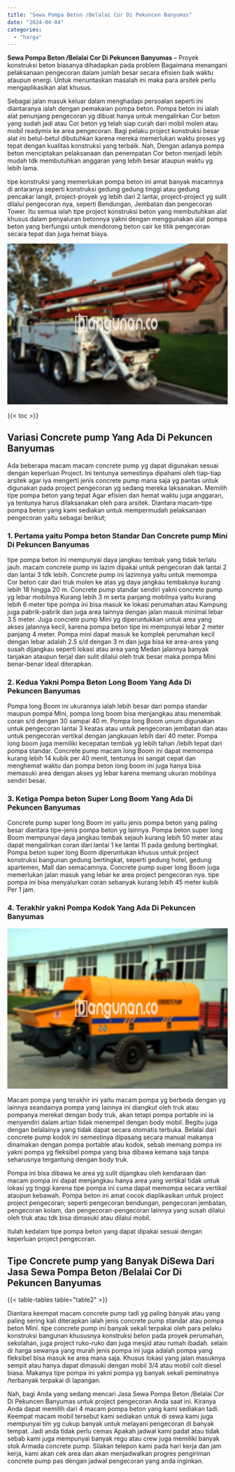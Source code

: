 ```yaml
---
title: "Sewa Pompa Beton /Belalai Cor Di Pekuncen Banyumas"
date: "2024-04-04"
categories: 
  - "harga"
---
```


**Sewa Pompa Beton /Belalai Cor Di Pekuncen Banyumas** – Proyek konstruksi beton biasanya dihadapkan pada problem Bagaimana menangani pelaksanaan pengecoran dalam jumlah besar secara efisien baik waktu ataupun energi. Untuk menuntaskan masalah ini maka para arsitek perlu mengaplikasikan alat khusus.

Sebagai jalan masuk keluar dalam menghadapi persoalan seperti ini diantaranya ialah dengan pemakaian pompa beton. Pompa beton ini ialah alat penunjang pengecoran yg dibuat hanya untuk mengalirkan Cor beton yang sudah jadi atau Cor beton yg telah siap curah dari mobil molen atau mobil readymix ke area pengecoran. Bagi pelaku project konstruksi besar alat ini betul-betul dibutuhkan karena mereka memerlukan waktu proses yg tepat dengan kualitas konstruksi yang terbaik. Nah, Dengan adanya pompa beton menciptakan pelaksanaan dan penempatan Cor beton menjadi lebih mudah tdk membutuhkan anggaran yang lebih besar ataupun waktu yg lebih lama.

tipe konstruksi yang memerlukan pompa beton ini amat banyak macamnya di antaranya seperti konstruksi gedung gedung tinggi atau gedung pencakar langit, project-proyek yg lebih dari 2 lantai, project-project yg sulit dilalui pengecoran nya, seperti Bendungan, Jembatan dan pengecoran Tower. Itu semua ialah tipe project konstruksi beton yang membutuhkan alat khusus dalam penyaluran betonnya yakni dengan menggunakan alat pompa beton yang berfungsi untuk mendorong beton cair ke titik pengecoran secara tepat dan juga hemat biaya.

![Sewa Pompa Beton /Belalai Cor Di Pekuncen Banyumas](/images/sewa-concrete-pump-05.png)

{{< toc >}}

## Variasi Concrete pump Yang Ada Di Pekuncen Banyumas

Ada beberapa macam macam concrete pump yg dapat digunakan sesuai dengan keperluan Project. Ini tentunya semestinya dipahami oleh tiap-tiap arsitek agar iya mengerti jenis concrete pump mana saja yg pantas untuk digunakan pada project pengecoran yg sedang mereka laksanakan. Memilih tipe pompa beton yang tepat Agar efisien dan hemat waktu juga anggaran, ya tentunya harus dilaksanakan oleh para arsitek. Diantara macam-tipe pompa beton yang kami sediakan untuk mempermudah pelaksanaan pengecoran yaitu sebagai berikut;

### 1\. Pertama yaitu Pompa beton Standar Dan Concrete pump Mini Di Pekuncen Banyumas

tipe pompa beton ini mempunyai daya jangkau tembak yang tidak terlalu jauh. macam concrete pump ini lazim dipakai untuk pengecoran dak lantai 2 dan lantai 3 tdk lebih. Concrete pump ini lazimnya yaitu untuk memompa Cor beton cair dari truk molen ke atas yg daya jangkau tembaknya kurang lebih 18 hingga 20 m. Concrete pump standar sendiri yakni concrete pump yg lebar mobilnya Kurang lebih 3 m serta panjang mobilnya yaitu kurang lebih 6 meter tipe pompa ini bisa masuk ke lokasi perumahan atau Kampung juga pabrik-pabrik dan juga area lainnya dengan jalan masuk minimal lebar 3.5 meter. Juga concrete pump Mini yg diperuntukkan untuk area yang akses jalannya kecil, karena pompa beton tipe ini mempunyai lebar 2 meter panjang 4 meter. Pompa mini dapat masuk ke komplek perumahan kecil dengan lebar adalah 2.5 s/d dengan 3 m dan juga bisa ke area-area yang susah dijangkau seperti lokasi atau area yang Medan jalannya banyak tanjakan ataupun terjal dan sulit dilalui oleh truk besar maka pompa Mini benar-benar ideal diterapkan.

### 2\. Kedua Yakni Pompa Beton Long Boom Yang Ada Di Pekuncen Banyumas

Pompa long Boom ini ukurannya ialah lebih besar dari pompa standar maupun pompa Mini, pompa long boom bisa menjangkau atau menembak coran s/d dengan 30 sampai 40 m. Pompa long Boom umum digunakan untuk pengecoran lantai 3 keatas atau untuk pengecoran jembatan dan atau untuk pengecoran vertikal dengan jangkauan lebih dari 40 meter. Pompa long boom juga memiliki kecepatan tembak yg lebih tahan /lebih tepat dari pompa standar. Concrete pump macam long Boom ini dapat memompa kurang lebih 14 kubik per 40 menit, tentunya ini sangat cepat dan menghemat waktu dan pompa beton long boom ini juga hanya bisa memasuki area dengan akses yg lebar karena memang ukuran mobilnya sendiri besar.

### 3\. Ketiga Pompa beton Super Long Boom Yang Ada Di Pekuncen Banyumas

Concrete pump super long Boom ini yaitu jenis pompa beton yang paling besar diantara tipe-jenis pompa beton yg lainnya. Pompa beton super long Boom mempunyai daya jangkau tembak sejauh kurang lebih 50 meter atau dapat mengalirkan coran dari lantai 1 ke lantai 11 pada gedung bertingkat. Pompa beton super long Boom diperuntukan khusus untuk project konstruksi bangunan gedung bertingkat, seperti gedung hotel, gedung apartemen, Mall dan semacamnya. Concrete pump super long Boom juga memerlukan jalan masuk yang lebar ke area project pengecoran nya. tipe pompa ini bisa menyalurkan coran sebanyak kurang lebih 45 meter kubik Per 1 jam.

### 4\. Terakhir yakni Pompa Kodok Yang Ada Di Pekuncen Banyumas

![Sewa Pompa Beton /Belalai Cor Di Pekuncen Banyumas](/images/sewa-concrete-pump-07.png)

Macam pompa yang terakhir ini yaitu macam pompa yg berbeda dengan yg lainnya seandainya pompa yang lainnya ini diangkut oleh truk atau pompanya merekat dengan body truk, akan tetapi pompa portable ini ia menyendiri dalam artian tidak menempel dengan body mobil. Begitu juga dengan belalainya yang tidak dapat secara otomatis terbuka. Belalai dari concrete pump kodok ini semestinya dipasang secara manual makanya dinamakan dengan pompa portable atau kodok, sebab memang pompa ini yakni pompa yg fleksibel pompa yang bisa dibawa kemana saja tanpa seharusnya tergantung dengan body truk.

Pompa ini bisa dibawa ke area yg sulit dijangkau oleh kendaraan dan macam pompa ini dapat menjangkau hanya area yang vertikal tidak untuk lokasi yg tinggi karena tipe pompa ini cuma dapat memompa secara vertikal ataupun kebawah. Pompa beton ini amat cocok diaplikasikan untuk project project pengecoran; seperti pengecoran bendungan, pengecoran jembatan, pengecoran kolam, dan pengecoran-pengecoran lainnya yang susah dilalui oleh truk atau tdk bisa dimasuki atau dilalui mobil.

Itulah kedalam tipe pompa beton yang dapat dipakai sesuai dengan keperluan project pengecoran.

## Tipe Concrete pump yang Banyak DiSewa Dari Jasa Sewa Pompa Beton /Belalai Cor Di Pekuncen Banyumas

{{< table-tables table="table2" >}}

Diantara keempat macam concrete pump tadi yg paling banyak atau yang paling sering kali diterapkan ialah jenis concrete pump standar atau pompa beton Mini. tipe concrete pump ini banyak sekali terpakai oleh para pelaku konstruksi bangunan khususnya konstruksi beton pada proyek perumahan, sekolahan, juga project ruko-ruko dan juga mesjid atau rumah ibadah. selain dr harga sewanya yang murah jenis pompa ini juga adalah pompa yang fleksibel bisa masuk ke area mana saja. Khusus lokasi yang jalan masuknya sempit atau hanya dapat dimasuki dengan mobil 3/4 atau mobil colt diesel biasa. Makanya tipe pompa ini yakni pompa yg banyak sekali peminatnya /terbanyak terpakai di lapangan.

Nah, bagi Anda yang sedang mencari Jasa Sewa Pompa Beton /Belalai Cor Di Pekuncen Banyumas untuk project pengecoran Anda saat ini. Kiranya Anda dapat memilih dari 4 macam pompa beton yang kami sediakan tadi. Keempat macam mobil tersebut kami sediakan untuk di sewa kami juga mempunyai tim yg cukup banyak untuk melayani pengecoran di banyak tempat. Jadi anda tidak perlu cemas Apakah jadwal kami padat atau tidak sebab kami juga mempunyai banyak regu atau crew juga memiliki banyak stok Armada concrete pump. Silakan telepon kami pada hari kerja dan jam kerja, kami akan cek area dan akan menjadwalkan progres pengiriman concrete pump pas dengan jadwal pengecoran yang anda inginkan.
